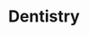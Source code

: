 ---
title: Dentistry
crosslinks:
- DentalHygiene
- NeuroMuscularDent
- me_irl
- autotldr
- AskDocs
- NoStupidQuestions
- Drugs
- TMJ
- LosAngeles
- 4szhva
- vegan
- AskReddit
- AMAAggregator
- TheGirlSurvivalGuide
- vargas
- todayilearned
- oralprofessionals
- SleepApnea
- TopMindsOfReddit
- ketoscience
---